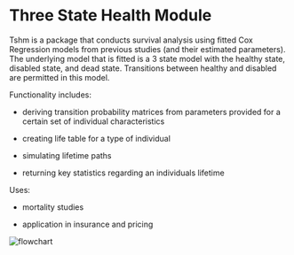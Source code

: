 # Three State Health Module 

Tshm is a package that conducts survival analysis using fitted Cox Regression models from previous
studies (and their estimated parameters). The underlying model that is fitted is a 3 state 
model with the healthy state, disabled state, and dead state. Transitions between healthy and disabled
are permitted in this model. 

Functionality includes:

* deriving transition probability matrices from parameters provided for a certain set 
of individual characteristics

* creating life table for a type of individual

* simulating lifetime paths 

* returning key statistics regarding an individuals lifetime

Uses:

* mortality studies

* application in insurance and pricing


![flowchart](https://github.com/print-hi/retirement-toolkit/blob/healthy-state-3state/_health/3-state/inst/images/3_state_flowchart.png)
